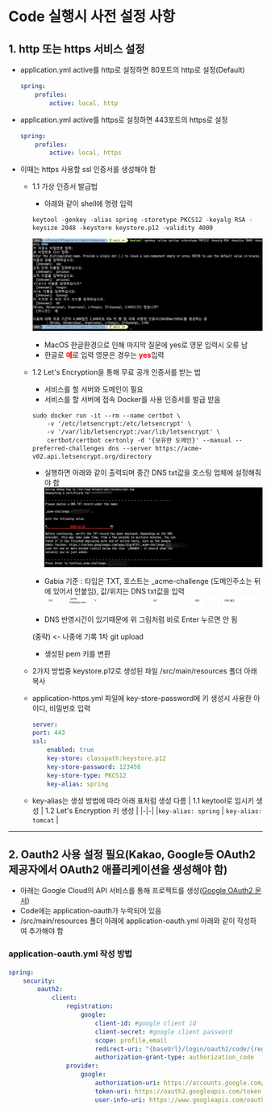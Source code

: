 # Code 실행시 사전 설정 사항

## 1. http 또는 https 서비스 설정

-   application.yml active를 http로 설정하면 80포트의 http로 설정(Default)
    ```yml
    spring:
        profiles:
            active: local, http
    ```
-   application.yml active를 https로 설정하면 443포트의 https로 설정

    ```yml
    spring:
        profiles:
            active: local, https
    ```

-   이때는 https 사용할 ssl 인증서를 생성해야 함

    -   1.1 가상 인증서 발급법

        -   아래와 같이 shell에 명령 입력

        ```shell
        keytool -genkey -alias spring -storetype PKCS12 -keyalg RSA -keysize 2048 -keystore keystore.p12 -validity 4000
        ```

        ![image](./doc_img/local_ssl_key.png)

        -   MacOS 한글환경으로 인해 마지막 질문에 yes로 영문 입력시 오류 남
        -   한글로 <span style="color:red;font-weight:bold;">예</span>로 입력 영문은 경우는 <span style="color:red; font-weight:bold;">yes</span>입력

    -   1.2 Let's Encryption을 통해 무료 공개 인증서를 받는 법

        -   서비스를 할 서버와 도메인이 필요
        -   서비스를 할 서버에 접속 Docker를 사용 인증서를 발급 받음

        ```shell
        sudo docker run -it --rm --name certbot \
            -v '/etc/letsencrypt:/etc/letsencrypt' \
            -v '/var/lib/letsencrypt:/var/lib/letsencrypt' \
            certbot/certbot certonly -d '{보유한 도메인}' --manual --preferred-challenges dns --server https://acme-v02.api.letsencrypt.org/directory
        ```

        -   실행하면 아래와 같이 출력되며 중간 DNS txt값을 호스팅 업체에 설정해줘야 함
            ![image](./doc_img/letsencryption_ssl_key.png)

        -   Gabia 기준 : 타입은 TXT, 호스트는 \_acme-challenge (도메인주소는 뒤에 있어서 안붙임), 값/위치는 DNS txt값을 입력
            ![image](./doc_img/dns_setting.png)
        -   DNS 반영시간이 있기때문에 위 그림처럼 바로 Enter 누르면 안 됨

        (중략) <- 나중에 기록 1차 git upload

        -   생성된 pem 키를 변환

    -   2가지 방법중 keystore.p12로 생성된 파일 /src/main/resources 폴더 아래 복사
    -   application-https.yml 파일에 key-store-password에 키 생성시 사용한 아이디, 비밀번호 입력
        ```yml
        server:
        port: 443
        ssl:
            enabled: true
            key-store: classpath:keystore.p12
            key-store-password: 123456
            key-store-type: PKCS12
            key-alias: spring
        ```
    -   key-alias는 생성 방법에 따라 아래 표처럼 생성 다름
        | 1.1 keytool로 임시키 생성 | 1.2 Let's Encryption 키 생성 |
        |-|-|
        |`key-alias: spring` | `key-alias: tomcat` |

---

## 2. Oauth2 사용 설정 필요(Kakao, Google등 OAuth2 제공자에서 OAuth2 애플리케이션을 생성해야 함)

-   아래는 Google Cloud의 API 서비스를 통해 프로젝트를 생성([Google OAuth2 문서](https://developers.google.com/identity/protocols/oauth2?hl=ko))
-   Code에는 application-oauth가 누락되어 있음
-   /src/main/resources 폴더 아래에 application-oauth.yml 아래와 같이 작성하여 추가해야 함

### application-oauth.yml 작성 방법

```yml
spring:
    security:
        oauth2:
            client:
                registration:
                    google:
                        client-id: #google client id
                        client-secret: #google client password
                        scope: profile,email
                        redirect-uri: "{baseUrl}/login/oauth2/code/{registrationId}"
                        authorization-grant-type: authorization_code
                provider:
                    google:
                        authorization-uri: https://accounts.google.com/o/oauth2/auth
                        token-uri: https://oauth2.googleapis.com/token
                        user-info-uri: https://www.googleapis.com/oauth2/v3/userinfo
```
